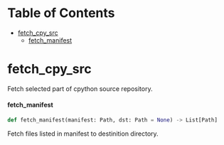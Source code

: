 # Table of Contents

* [fetch\_cpy\_src](#fetch_cpy_src)
  * [fetch\_manifest](#fetch_cpy_src.fetch_manifest)

<a id="fetch_cpy_src"></a>

# fetch\_cpy\_src

Fetch selected part of cpython source repository.

<a id="fetch_cpy_src.fetch_manifest"></a>

#### fetch\_manifest

```python
def fetch_manifest(manifest: Path, dst: Path = None) -> List[Path]
```

Fetch files listed in manifest to destinition directory.

